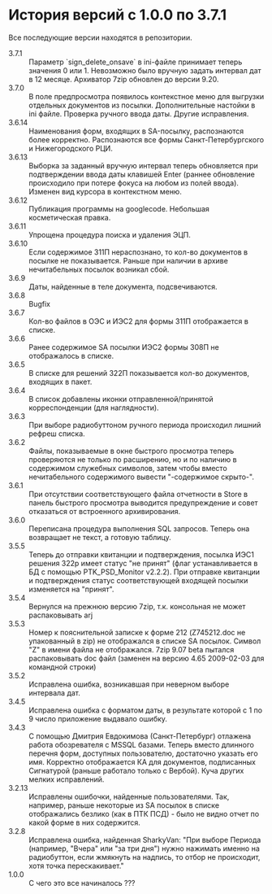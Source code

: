 # История версий с 1.0.0 по 3.7.1

Все последующие версии находятся в репозитории.

<dl>
<dt>3.7.1</dt>
<dd>Параметр `sign_delete_onsave` в ini-файле принимает теперь значения 0 
или 1. Невозможно было вручную задать интервал дат в 12 месяце. Архиватор 
7zip обновлен до версии 9.20.</dd>
<dt>3.7.0</dt>
<dd>В поле предпросмотра появилось контекстное меню для выгрузки отдельных 
документов из посылки. Дополнительные настойки в ini файле. Проверка ручного 
ввода даты. Другие исправления.</dd>
<dt>3.6.14</dt>
<dd>Наименования форм, входящих в SA-посылку, распознаются более корректно. 
Распознаются все формы Санкт-Петербургского и Нижегородского РЦИ.</dd>
<dt>3.6.13</dt>
<dd>Выборка за заданный вручную интервал теперь обновляется при подтверждении 
ввода даты клавишей Enter (раннее обновление происходило при потере фокуса на 
любом из полей ввода). Изменен вид курсора в контекстном меню.</dd>
<dt>3.6.12</dt>
<dd>Публикация программы на googlecode. Небольшая косметическая правка.</dd>
<dt>3.6.11</dt>
<dd>Упрощена процедура поиска и удаления ЭЦП.</dd>
<dt>3.6.10</dt>
<dd>Если содержимое 311П нераспознано, то кол-во документов в посылке не 
показывается. Раньше при наличии в архиве нечитабельных посылок возникал 
сбой.</dd>
<dt>3.6.9</dt>
<dd>Даты, найденные в теле документа, подсвечиваются.</dd>
<dt>3.6.8</dt>
<dd>Bugfix</dd>
<dt>3.6.7</dt>
<dd>Кол-во файлов в ОЭС и ИЭС2 для формы 311П отображается в списке.</dd>
<dt>3.6.6</dt>
<dd>Ранее содержимое SA посылки ИЭС2 формы 308П не отображалось в списке.</dd>
<dt>3.6.5</dt>
<dd>В списке для решений 322П показывается кол-во документов, входящих в 
пакет.</dd>
<dt>3.6.4</dt>
<dd>В список добавлены иконки отправленной/принятой корреспонденции 
(для наглядности).</dd>
<dt>3.6.3</dt>
<dd>При выборе радиобуттоном ручного периода происходил лишний рефреш 
списка.</dd>
<dt>3.6.2</dt>
<dd>Файлы, показываемые в окне быстрого просмотра теперь проверяются не только 
по расширению, но и по наличию в содержимом служебных символов, затем чтобы 
вместо нечитабельного содержимого вывести "-содержимое скрыто-".</dd>
<dt>3.6.1</dt>
<dd>При отсутствии соответствующего файла отчетности в Store в панель 
быстрого просмотра выводится предупреждение и совет отказаться от встроенного 
архивирования.</dd>
<dt>3.6.0</dt>
<dd>Переписана процедура выполнения SQL запросов. Теперь она возвращает не 
текст, а готовую таблицу.</dd>
<dt>3.5.5</dt>
<dd>Теперь до отправки квитанции и подтверждения, посылка ИЭС1 решения 322p 
имеет статус "не принят"  
(флаг устанавливается в БД с помощью PTK_PSD_Monitor v2.2.2).  
При отправке квитанции и подтверждения статус соответствующей входящей посылки 
изменяется на "принят".</dd>
<dt>3.5.4</dt>
<dd>Вернулся на прежнюю версию 7zip, т.к. консольная не может распаковывать 
arj</dd>
<dt>3.5.3</dt>
<dd>Номер к пояснительной записке к форме 212 (Z745212.doc не упакованный 
в zip) не отображался в списке SA посылок.  
Символ "Z" в имени файла не отображался.  
7zip 9.07 beta пытался распаковывать doc файл (заменен на версию 4.65 
2009-02-03 для командной строки)</dd>
<dt>3.5.2</dt>
<dd>Исправлена ошибка, возникавшая при неверном выборе интервала дат.</dd>
<dt>3.4.5</dt>
<dd>Исправлена ошибка с форматом даты, в результате которой с 1 по 9 число 
приложение выдавало ошибку.</dd>
<dt>3.4.3</dt>
<dd>C помощью Дмитрия Евдокимова (Санкт-Петербург) отлажена работа 
обозревателя с MSSQL базами.  
Теперь вместо длинного перечня форм, доступных пользователю, достаточно 
указать его имя.  
Корректно отображается КА для документов, подписанных Сигнатурой 
(раньше работало только с Вербой).  
Куча других мелких исправлений.</dd>
<dt>3.2.13</dt>
<dd>Исправлены ошибочки, найденные пользователями. Так, например, раньше 
некоторые из SA посылок в списке отображались безлико (как в ПТК ПСД) - 
было не видно отчет по какой форме в них содержится.</dd>
<dt>3.2.8</dt>
<dd>Исправлена ошибка, найденная SharkyVan: "При выборе Периода (например, 
"Вчера" или "за три дня") нужно нажимать именно на радиобуттон, если жмякнуть 
на надпись, то отбор не происходит, хотя точка перескакивает."</dd>
<dt>1.0.0</dt>
<dd>С чего это все начиналось ???</dd>
</dl>
